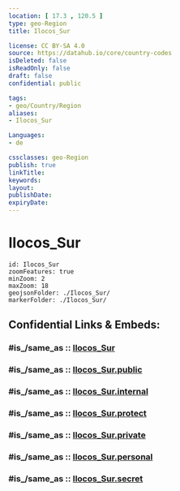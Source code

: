 ```yaml
---
location: [ 17.3 , 120.5 ] 
type: geo-Region
title: Ilocos_Sur

license: CC BY-SA 4.0
source: https://datahub.io/core/country-codes
isDeleted: false
isReadOnly: false
draft: false
confidential: public

tags:
- geo/Country/Region
aliases:
- Ilocos_Sur

Languages:
- de

cssclasses: geo-Region
publish: true
linkTitle: 
keywords: 
layout: 
publishDate: 
expiryDate: 
---
```


# Ilocos_Sur

```leaflet
id: Ilocos_Sur
zoomFeatures: true 
minZoom: 2 
maxZoom: 18
geojsonFolder: ./Ilocos_Sur/
markerFolder: ./Ilocos_Sur/
```


## Confidential Links & Embeds: 

### #is_/same_as :: [Ilocos_Sur](/_Standards/Earth/Continent/Asia/Asia~South~East/Malay_Archipelago/Philippines/Regions~Philippines/Ilocos_Sur.md) 

### #is_/same_as :: [Ilocos_Sur.public](/_public/Earth/Continent/Asia/Asia~South~East/Malay_Archipelago/Philippines/Regions~Philippines/Ilocos_Sur.public.md) 

### #is_/same_as :: [Ilocos_Sur.internal](/_internal/Earth/Continent/Asia/Asia~South~East/Malay_Archipelago/Philippines/Regions~Philippines/Ilocos_Sur.internal.md) 

### #is_/same_as :: [Ilocos_Sur.protect](/_protect/Earth/Continent/Asia/Asia~South~East/Malay_Archipelago/Philippines/Regions~Philippines/Ilocos_Sur.protect.md) 

### #is_/same_as :: [Ilocos_Sur.private](/_private/Earth/Continent/Asia/Asia~South~East/Malay_Archipelago/Philippines/Regions~Philippines/Ilocos_Sur.private.md) 

### #is_/same_as :: [Ilocos_Sur.personal](/_personal/Earth/Continent/Asia/Asia~South~East/Malay_Archipelago/Philippines/Regions~Philippines/Ilocos_Sur.personal.md) 

### #is_/same_as :: [Ilocos_Sur.secret](/_secret/Earth/Continent/Asia/Asia~South~East/Malay_Archipelago/Philippines/Regions~Philippines/Ilocos_Sur.secret.md)

